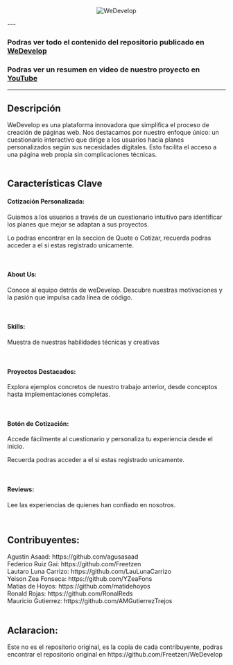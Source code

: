 <div align="center">

![WeDevelop](https://i.ibb.co/ZJtyY0w/logo-nav.png)
</div>
---

### Podras ver todo el contenido del repositorio publicado en [WeDevelop](https://wedevelop.vercel.app/)

### Podras ver un resumen en video de nuestro proyecto en [YouTube](https://youtu.be/Dsqoyjga2HU)
---

<h2>Descripción</h2>
WeDevelop es una plataforma innovadora que simplifica el proceso de creación de páginas web. Nos destacamos por nuestro enfoque único: un cuestionario interactivo que dirige a los usuarios hacia planes personalizados según sus necesidades digitales. Esto facilita el acceso a una página web propia sin complicaciones técnicas.
<br/>
<br/>
<h2>Características Clave</h2>
<h4>Cotización Personalizada:</h4>
<p>Guiamos a los usuarios a través de un cuestionario intuitivo para identificar los planes que mejor se adaptan a sus proyectos.</p>
<p>Lo podras encontrar en la seccion de Quote o Cotizar, recuerda podras acceder a el si estas registrado unicamente.</p>
<br/>
<h4>About Us:</h4>
<p>Conoce al equipo detrás de weDevelop. Descubre nuestras motivaciones y la pasión que impulsa cada línea de código.</p>
<br/>
<h4>Skills:</h4>
<p>Muestra de nuestras habilidades técnicas y creativas</p>
<br/>
<h4>Proyectos Destacados:</h4>
<p>Explora ejemplos concretos de nuestro trabajo anterior, desde conceptos hasta implementaciones completas.</p>
<br/>
<h4>Botón de Cotización:</h4>
<p>Accede fácilmente al cuestionario y personaliza tu experiencia desde el inicio.</p>
<p>Recuerda podras acceder a el si estas registrado unicamente.</p>
<br/>
<h4>Reviews:</h4>
<p>Lee las experiencias de quienes han confiado en nosotros.</p>

<br/>
<h2>Contribuyentes:</h2>
Agustin Asaad: https://github.com/agusasaad
<br/>
Federico Ruiz Gai: https://github.com/Freetzen
<br/>
Lautaro Luna Carrizo: https://github.com/LauLunaCarrizo
<br/>
Yeison Zea Fonseca: https://github.com/YZeaFons
<br/>
Matias de Hoyos: https://github.com/matidehoyos
<br/>
Ronald Rojas: https://github.com/RonalReds
<br/>
Mauricio Gutierrez: https://github.com/AMGutierrezTrejos
<br/>
<br/>
<h2>Aclaracion:</h2>
Este no es el repositorio original, es la copia de cada contribuyente, podras encontrar el repositorio original en https://github.com/Freetzen/WeDevelop